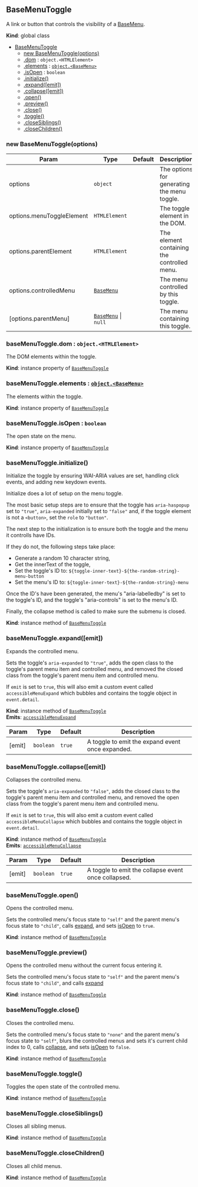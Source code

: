 <a name="BaseMenuToggle"></a>

## BaseMenuToggle
A link or button that controls the visibility of a [BaseMenu](BaseMenu.md).

**Kind**: global class  

* [BaseMenuToggle](#BaseMenuToggle)
    * [new BaseMenuToggle(options)](#new_BaseMenuToggle_new)
    * [.dom](#BaseMenuToggle+dom) : <code>object.&lt;HTMLElement&gt;</code>
    * [.elements](#BaseMenuToggle+elements) : [<code>object.&lt;BaseMenu&gt;</code>](#BaseMenu)
    * [.isOpen](#BaseMenuToggle+isOpen) : <code>boolean</code>
    * [.initialize()](#BaseMenuToggle+initialize)
    * [.expand([emit])](#BaseMenuToggle+expand)
    * [.collapse([emit])](#BaseMenuToggle+collapse)
    * [.open()](#BaseMenuToggle+open)
    * [.preview()](#BaseMenuToggle+preview)
    * [.close()](#BaseMenuToggle+close)
    * [.toggle()](#BaseMenuToggle+toggle)
    * [.closeSiblings()](#BaseMenuToggle+closeSiblings)
    * [.closeChildren()](#BaseMenuToggle+closeChildren)

<a name="new_BaseMenuToggle_new"></a>

### new BaseMenuToggle(options)

| Param | Type | Default | Description |
| --- | --- | --- | --- |
| options | <code>object</code> |  | The options for generating the menu toggle. |
| options.menuToggleElement | <code>HTMLElement</code> |  | The toggle element in the DOM. |
| options.parentElement | <code>HTMLElement</code> |  | The element containing the controlled menu. |
| options.controlledMenu | [<code>BaseMenu</code>](#BaseMenu) |  | The menu controlled by this toggle. |
| [options.parentMenu] | [<code>BaseMenu</code>](#BaseMenu) \| <code>null</code> | <code></code> | The menu containing this toggle. |

<a name="BaseMenuToggle+dom"></a>

### baseMenuToggle.dom : <code>object.&lt;HTMLElement&gt;</code>
The DOM elements within the toggle.

**Kind**: instance property of [<code>BaseMenuToggle</code>](#BaseMenuToggle)  
<a name="BaseMenuToggle+elements"></a>

### baseMenuToggle.elements : [<code>object.&lt;BaseMenu&gt;</code>](#BaseMenu)
The elements within the toggle.

**Kind**: instance property of [<code>BaseMenuToggle</code>](#BaseMenuToggle)  
<a name="BaseMenuToggle+isOpen"></a>

### baseMenuToggle.isOpen : <code>boolean</code>
The open state on the menu.

**Kind**: instance property of [<code>BaseMenuToggle</code>](#BaseMenuToggle)  
<a name="BaseMenuToggle+initialize"></a>

### baseMenuToggle.initialize()
Initialize the toggle by ensuring WAI-ARIA values are set, handling click events, and adding new keydown events.

Initialize does a lot of setup on the menu toggle.

The most basic setup steps are to ensure that the toggle has `aria-haspopup` set to `"true"`, `aria-expanded` initially set to `"false"` and, if the toggle element is not a `<button>`, set the `role` to `"button"`.

The next step to the initialization is to ensure both the toggle and the menu it controlls have IDs.

If they do not, the following steps take place:
- Generate a random 10 character string,
- Get the innerText of the toggle,
- Set the toggle's ID to: `${toggle-inner-text}-${the-random-string}-menu-button`
- Set the menu's ID to: `${toggle-inner-text}-${the-random-string}-menu`

Once the ID's have been generated, the menu's "aria-labelledby" is set to the toggle's ID, and the toggle's "aria-controls" is set to the menu's ID.

Finally, the collapse method is called to make sure the submenu is closed.

**Kind**: instance method of [<code>BaseMenuToggle</code>](#BaseMenuToggle)  
<a name="BaseMenuToggle+expand"></a>

### baseMenuToggle.expand([emit])
Expands the controlled menu.

Sets the toggle's `aria-expanded` to `"true"`, adds the open class to the toggle's parent menu item and controlled menu, and removed the closed class from the toggle's parent menu item and controlled menu.

If `emit` is set to `true`, this will also emit a custom event called `accessibleMenuExpand` which bubbles and contains the toggle object in `event.detail`.

**Kind**: instance method of [<code>BaseMenuToggle</code>](#BaseMenuToggle)  
**Emits**: [<code>accessibleMenuExpand</code>](#event_accessibleMenuExpand)  

| Param | Type | Default | Description |
| --- | --- | --- | --- |
| [emit] | <code>boolean</code> | <code>true</code> | A toggle to emit the expand event once expanded. |

<a name="BaseMenuToggle+collapse"></a>

### baseMenuToggle.collapse([emit])
Collapses the controlled menu.

Sets the toggle's `aria-expanded` to `"false"`, adds the closed class to the toggle's parent menu item and controlled menu, and removed the open class from the toggle's parent menu item and controlled menu.

If `emit` is set to `true`, this will also emit a custom event called `accessibleMenuCollapse` which bubbles and contains the toggle object in `event.detail`.

**Kind**: instance method of [<code>BaseMenuToggle</code>](#BaseMenuToggle)  
**Emits**: [<code>accessibleMenuCollapse</code>](#event_accessibleMenuCollapse)  

| Param | Type | Default | Description |
| --- | --- | --- | --- |
| [emit] | <code>boolean</code> | <code>true</code> | A toggle to emit the collapse event once collapsed. |

<a name="BaseMenuToggle+open"></a>

### baseMenuToggle.open()
Opens the controlled menu.

Sets the controlled menu's focus state to `"self"` and the parent menu's focus state to `"child"`,
calls [expand](expand), and sets [isOpen](isOpen) to `true`.

**Kind**: instance method of [<code>BaseMenuToggle</code>](#BaseMenuToggle)  
<a name="BaseMenuToggle+preview"></a>

### baseMenuToggle.preview()
Opens the controlled menu without the current focus entering it.

Sets the controlled menu's focus state to `"self"` and the parent menu's focus state to `"child"`, and calls [expand](expand)

**Kind**: instance method of [<code>BaseMenuToggle</code>](#BaseMenuToggle)  
<a name="BaseMenuToggle+close"></a>

### baseMenuToggle.close()
Closes the controlled menu.

Sets the controlled menu's focus state to `"none"` and the parent menu's focus state to `"self"`,
blurs the controlled menus and sets it's current child index to 0,
calls [collapse](collapse), and sets [isOpen](isOpen) to `false`.

**Kind**: instance method of [<code>BaseMenuToggle</code>](#BaseMenuToggle)  
<a name="BaseMenuToggle+toggle"></a>

### baseMenuToggle.toggle()
Toggles the open state of the controlled menu.

**Kind**: instance method of [<code>BaseMenuToggle</code>](#BaseMenuToggle)  
<a name="BaseMenuToggle+closeSiblings"></a>

### baseMenuToggle.closeSiblings()
Closes all sibling menus.

**Kind**: instance method of [<code>BaseMenuToggle</code>](#BaseMenuToggle)  
<a name="BaseMenuToggle+closeChildren"></a>

### baseMenuToggle.closeChildren()
Closes all child menus.

**Kind**: instance method of [<code>BaseMenuToggle</code>](#BaseMenuToggle)  
